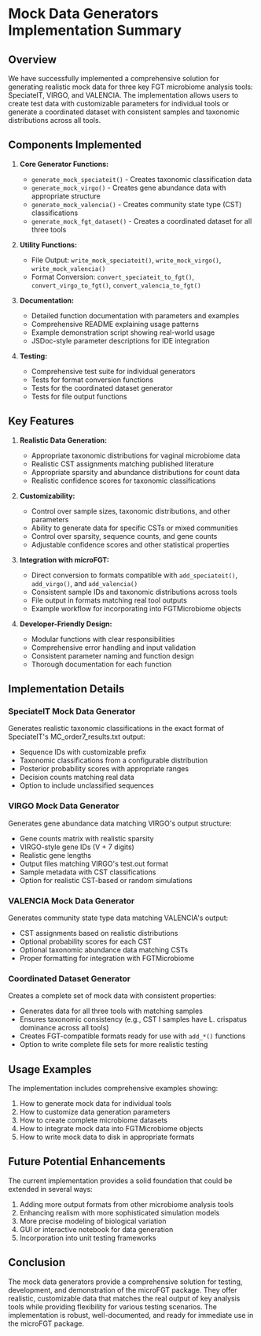 # Mock Data Generators Implementation Summary

## Overview

We have successfully implemented a comprehensive solution for generating realistic mock data for three key FGT microbiome analysis tools: SpeciateIT, VIRGO, and VALENCIA. The implementation allows users to create test data with customizable parameters for individual tools or generate a coordinated dataset with consistent samples and taxonomic distributions across all tools.

## Components Implemented

1. **Core Generator Functions:**
   - `generate_mock_speciateit()` - Creates taxonomic classification data
   - `generate_mock_virgo()` - Creates gene abundance data with appropriate structure
   - `generate_mock_valencia()` - Creates community state type (CST) classifications
   - `generate_mock_fgt_dataset()` - Creates a coordinated dataset for all three tools

2. **Utility Functions:**
   - File Output: `write_mock_speciateit()`, `write_mock_virgo()`, `write_mock_valencia()`
   - Format Conversion: `convert_speciateit_to_fgt()`, `convert_virgo_to_fgt()`, `convert_valencia_to_fgt()`

3. **Documentation:**
   - Detailed function documentation with parameters and examples
   - Comprehensive README explaining usage patterns
   - Example demonstration script showing real-world usage
   - JSDoc-style parameter descriptions for IDE integration

4. **Testing:**
   - Comprehensive test suite for individual generators
   - Tests for format conversion functions
   - Tests for the coordinated dataset generator
   - Tests for file output functions

## Key Features

1. **Realistic Data Generation:**
   - Appropriate taxonomic distributions for vaginal microbiome data
   - Realistic CST assignments matching published literature
   - Appropriate sparsity and abundance distributions for count data
   - Realistic confidence scores for taxonomic classifications

2. **Customizability:**
   - Control over sample sizes, taxonomic distributions, and other parameters
   - Ability to generate data for specific CSTs or mixed communities
   - Control over sparsity, sequence counts, and gene counts
   - Adjustable confidence scores and other statistical properties

3. **Integration with microFGT:**
   - Direct conversion to formats compatible with `add_speciateit()`, `add_virgo()`, and `add_valencia()`
   - Consistent sample IDs and taxonomic distributions across tools
   - File output in formats matching real tool outputs
   - Example workflow for incorporating into FGTMicrobiome objects

4. **Developer-Friendly Design:**
   - Modular functions with clear responsibilities
   - Comprehensive error handling and input validation
   - Consistent parameter naming and function design
   - Thorough documentation for each function

## Implementation Details

### SpeciateIT Mock Data Generator

Generates realistic taxonomic classifications in the exact format of SpeciateIT's MC_order7_results.txt output:
- Sequence IDs with customizable prefix
- Taxonomic classifications from a configurable distribution
- Posterior probability scores with appropriate ranges
- Decision counts matching real data
- Option to include unclassified sequences

### VIRGO Mock Data Generator

Generates gene abundance data matching VIRGO's output structure:
- Gene counts matrix with realistic sparsity
- VIRGO-style gene IDs (V + 7 digits)
- Realistic gene lengths
- Output files matching VIRGO's test.out format
- Sample metadata with CST classifications
- Option for realistic CST-based or random simulations

### VALENCIA Mock Data Generator

Generates community state type data matching VALENCIA's output:
- CST assignments based on realistic distributions
- Optional probability scores for each CST
- Optional taxonomic abundance data matching CSTs
- Proper formatting for integration with FGTMicrobiome

### Coordinated Dataset Generator

Creates a complete set of mock data with consistent properties:
- Generates data for all three tools with matching samples
- Ensures taxonomic consistency (e.g., CST I samples have L. crispatus dominance across all tools)
- Creates FGT-compatible formats ready for use with `add_*()` functions
- Option to write complete file sets for more realistic testing

## Usage Examples

The implementation includes comprehensive examples showing:
1. How to generate mock data for individual tools
2. How to customize data generation parameters
3. How to create complete microbiome datasets
4. How to integrate mock data into FGTMicrobiome objects
5. How to write mock data to disk in appropriate formats

## Future Potential Enhancements

The current implementation provides a solid foundation that could be extended in several ways:
1. Adding more output formats from other microbiome analysis tools
2. Enhancing realism with more sophisticated simulation models
3. More precise modeling of biological variation
4. GUI or interactive notebook for data generation
5. Incorporation into unit testing frameworks

## Conclusion

The mock data generators provide a comprehensive solution for testing, development, and demonstration of the microFGT package. They offer realistic, customizable data that matches the real output of key analysis tools while providing flexibility for various testing scenarios. The implementation is robust, well-documented, and ready for immediate use in the microFGT package.